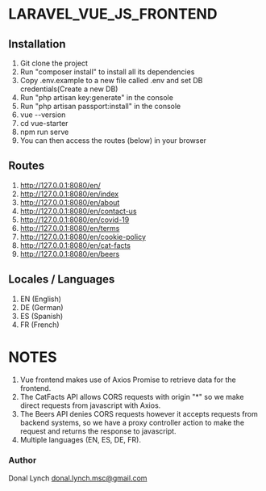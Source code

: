 # LARAVEL_VUE_JS_FRONTEND

## Installation
1. Git clone the project
2. Run "composer install" to install all its dependencies
3. Copy .env.example to a new file called .env and set DB credentials(Create a new DB)
4. Run "php artisan key:generate" in the console
5. Run "php artisan passport:install" in the console
6. vue --version
7. cd vue-starter
8. npm run serve
9. You can then access the routes (below) in your browser

## Routes
1. http://127.0.0.1:8080/en/
2. http://127.0.0.1:8080/en/index
3. http://127.0.0.1:8080/en/about
4. http://127.0.0.1:8080/en/contact-us
5. http://127.0.0.1:8080/en/covid-19
6. http://127.0.0.1:8080/en/terms
7. http://127.0.0.1:8080/en/cookie-policy
8. http://127.0.0.1:8080/en/cat-facts
9. http://127.0.0.1:8080/en/beers

## Locales / Languages
1. EN (English)
2. DE (German)
3. ES (Spanish)
4. FR (French)

# NOTES
1. Vue frontend makes use of Axios Promise to retrieve data for the frontend.
2. The CatFacts API allows CORS requests with origin "*" so we make direct requests from javascript with Axios.
3. The Beers API denies CORS requests however it accepts requests from backend systems, so we have a proxy controller action to make the request and returns the response to javascript.
4. Multiple languages (EN, ES, DE, FR).

### Author
Donal Lynch donal.lynch.msc@gmail.com